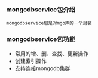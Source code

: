 ### mongodbservice包介绍
	mongodbservice包是对mgo库的一个封装
### mongodbservice包功能
- 常用的增、删、查找、更新操作
- 创建索引操作
- 支持连接mongodb集群

